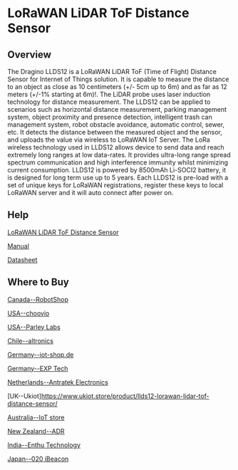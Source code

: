 # LoRaWAN LiDAR ToF Distance Sensor

## Overview
The Dragino LLDS12 is a LoRaWAN LiDAR ToF (Time of Flight) Distance Sensor for Internet
of Things solution. It is capable to measure the distance to an object as close as 10
centimeters (+/- 5cm up to 6m) and as far as 12 meters (+/-1% starting at 6m)!. The LiDAR
probe uses laser induction technology for distance measurement.
The LLDS12 can be applied to scenarios such as horizontal distance measurement, parking
management system, object proximity and presence detection, intelligent trash can
management system, robot obstacle avoidance, automatic control, sewer, etc.
It detects the distance between the measured object and the sensor, and uploads the value
via wireless to LoRaWAN IoT Server.
The LoRa wireless technology used in LLDS12 allows device to send data and reach
extremely long ranges at low data-rates. It provides ultra-long range spread spectrum
communication and high interference immunity whilst minimizing current consumption.
LLDS12 is powered by 8500mAh Li-SOCI2 battery, it is designed for long term use up to 5
years.
Each LLDS12 is pre-load with a set of unique keys for LoRaWAN registrations, register these
keys to local LoRaWAN server and it will auto connect after power on.
 

## Help
[LoRaWAN LiDAR ToF Distance Sensor](https://www.dragino.com/products/distance-level-sensor/item/185-llds12.html)

[Manual](https://www.dragino.com/downloads/downloads/LoRa_End_Node/LLDS12/LLDS12%20LoRaWAN%20LiDAR%20Distance%20Sensor_Manual_v1.1.pdf)

[Datasheet](https://www.dragino.com/downloads/downloads/LoRa_End_Node/LLDS12/Datasheet-LLDS12-LoRaWAN%20LiDAR%20ToF%20Distance%20Sensor.pdf)


## Where to Buy

[Canada--RobotShop](https://www.robotshop.com/en/dragino-technology.html)

[USA--choovio](https://www.choovio.com/product/llds12-lorawan-lidar-tof-distance-sensor/)

[USA--Parley Labs](https://shop.parleylabs.com/collections/dragino)

[Chile--altronics](https://altronics.cl/index.php?route=product/search&search=dragino)

[Germany--iot-shop.de](https://iot-shop.de/shop/category/marke-dragino-105)

[Germany--EXP Tech](https://www.exp-tech.de/dragino/?p=1)

[Netherlands--Antratek Electronics](https://www.antratek.nl/dragino)

[UK--Ukiot]https://www.ukiot.store/product/llds12-lorawan-lidar-tof-distance-sensor/

[Australia--IoT store](https://www.iot-store.com.au/collections/dragino/products/llds12-lorawan-lidar-tof-distance-sensor)

[New Zealand--ADR](https://www.adriley.co.nz/products-and-services/iot-range)

[India--Enthu Technology](https://www.enthutech.in/zh_HK/shop?ppg=20)

[Japan--020 iBeacon](https://www.thethingsnetwork.org/device-repository/)